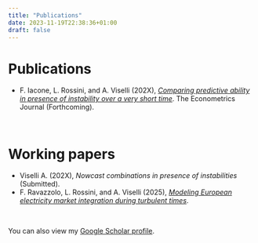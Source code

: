 ```yaml
---
title: "Publications"
date: 2023-11-19T22:38:36+01:00
draft: false
---
```


# Publications
- F. Iacone, L. Rossini, and A. Viselli (202X), [*Comparing predictive ability in presence of instability over a very short time*](https://arxiv.org/abs/2405.11954). The Econometrics Journal (Forthcoming).

&nbsp;

# Working papers
- Viselli A. (202X), *Nowcast combinations in presence of instabilities* (Submitted).
- F. Ravazzolo, L. Rossini, and A. Viselli (2025), [*Modeling European electricity market integration during turbulent times*](https://arxiv.org/abs/2506.23289).

&nbsp;

You can also view my [Google Scholar profile](https://scholar.google.com/citations?view_op=list_works&hl=it&hl=it&user=ZHkDCtIAAAAJ).

